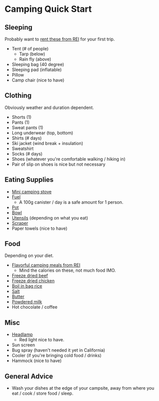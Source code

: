 # Camping Quick Start

## Sleeping

Probably want to [rent these from REI](https://www.rei.com/rentals/pricing) for your first trip.

* Tent (# of people)
  - Tarp (below)
  - Rain fly (above)
* Sleeping bag (40 degree)
* Sleeping pad (inflatable)
* Pillow
* Camp chair (nice to have)

## Clothing

Obviously weather and duration dependent.

* Shorts (1)
* Pants (1)
* Sweat pants (1)
* Long underwear (top, bottom)
* Shirts (# days)
* Ski jacket (wind break + insulation)
* Sweatshirt
* Socks (# days)
* Shoes (whatever you're comfortable walking / hiking in)
* Pair of slip on shoes is nice but not necessary

## Eating Supplies

* [Mini camping stove](https://amzn.to/3LrKE2F)
* [Fuel](https://amzn.to/3LrKE2F)
  - A 100g canister / day is a safe amount for 1 person.
* [Pot](https://amzn.to/3LrKE2F)
* [Bowl](https://www.rei.com/product/852373/sea-to-summit-delta-bowl-with-lid)
* [Utensils](https://www.rei.com/product/782242/sea-to-summit-alpha-light-spork) (depending on what you eat)
* [Scraper](https://www.rei.com/product/750412/gsi-outdoors-compact-scraper)
* Paper towels (nice to have)

## Food

Depending on your diet.

* [Flavorful camping meals from REI](https://www.rei.com/search?q=camping+meal)
  - Mind the calories on these, not much food IMO.
* [Freeze dried beef](https://amzn.to/3vqkKqw)
* [Freeze dried chicken](https://amzn.to/3F2qtpY)
* [Boil in bag rice](https://amzn.to/3kmqqLR)
* [Salt](https://amzn.to/3vU8hdV)
* [Butter](https://amzn.to/38vJ2Xg)
* [Powdered milk](https://amzn.to/3smpWtV)
* Hot chocolate / coffee

## Misc

* [Headlamp](https://www.rei.com/product/202760/black-diamond-spot-400-r-headlamp)
  - Red light nice to have.
* Sun screen
* Bug spray (haven't needed it yet in California)
* Cooler (if you're bringing cold food / drinks)
* Hammock (nice to have)

## General Advice

* Wash your dishes at the edge of your campsite, away from where you eat / cook / store food / sleep.